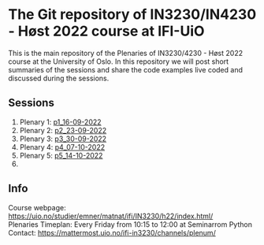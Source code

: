 # The Git repository of IN3230/IN4230 - Høst 2022 course at IFI-UiO #

This is the main repository of the Plenaries of IN3230/4230 - Høst 2022 course
at the University of Oslo. In this repository we will post short summaries of
the sessions and share the code examples live coded and discussed during the
sessions.

## Sessions ##

  1. Plenary 1: [p1_16-09-2022](p1_16-09-2022/)
  2. Plenary 2: [p2_23-09-2022](p2_23-09-2022/)
  3. Plenary 3: [p3_30-09-2022](p3_30-09-2022/)
  4. Plenary 4: [p4_07-10-2022](p4_07-10-2022/)
  5. Plenary 5: [p5_14-10-2022](p5_14-10-2022/)
  6. 

## Info ##

Course webpage: <https://uio.no/studier/emner/matnat/ifi/IN3230/h22/index.html/>  
Plenaries Timeplan: Every Friday from 10:15 to 12:00 at Seminarrom Python  
Contact: <https://mattermost.uio.no/ifi-in3230/channels/plenum/>
